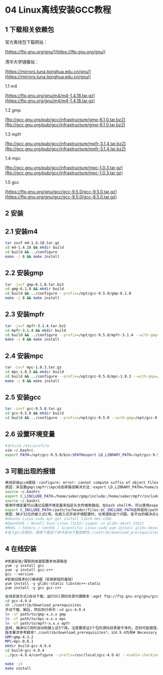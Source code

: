 # 04 Linux离线安装GCC教程
1 下载相关依赖包
---------

官方离线包下载网站：

[https://ftp.gnu.org/gnu/](https://ftp.gnu.org/gnu/)

清华大学镜像站：

[https://mirrors.tuna.tsinghua.edu.cn/gnu/](https://mirrors.tuna.tsinghua.edu.cn/gnu/)

1.1 m4

[https://ftp.gnu.org/gnu/m4/m4-1.4.18.tar.gz](https://ftp.gnu.org/gnu/m4/m4-1.4.18.tar.gz)

1.2 gmp

[ftp://gcc.gnu.org/pub/gcc/infrastructure/gmp-6.1.0.tar.bz2](ftp://gcc.gnu.org/pub/gcc/infrastructure/gmp-6.1.0.tar.bz2)

1.3 mpfr

[ftp://gcc.gnu.org/pub/gcc/infrastructure/mpfr-3.1.4.tar.bz2](ftp://gcc.gnu.org/pub/gcc/infrastructure/mpfr-3.1.4.tar.bz2)

1.4 mpc

[ftp://gcc.gnu.org/pub/gcc/infrastructure/mpc-1.0.3.tar.gz](ftp://gcc.gnu.org/pub/gcc/infrastructure/mpc-1.0.3.tar.gz)

1.5 gcc

[https://ftp.gnu.org/gnu/gcc/gcc-9.5.0/gcc-9.5.0.tar.gz](https://ftp.gnu.org/gnu/gcc/gcc-9.5.0/gcc-9.5.0.tar.gz)

2 安装
----

2.1 安装m4
--------

```bash
tar zxvf m4-1.4.18.tar.gz
cd m4-1.4.18 && mkdir build
cd build && ../configure
make -j 8 && make install
```

2.2 安装gmp
---------

```bash
tar -jxvf gmp-6.1.0.tar.bz2
cd gmp-6.1.0 && mkdir build
cd build && ../configure --prefix=/opt/gcc-9.5.0/gmp-6.1.0
make -j 8 && make install
```

2.3 安装mpfr
----------

```bash
tar -jxvf mpfr-3.1.4.tar.bz2
cd mpfr-3.1.4 && mkdir build
cd build && ../configure --prefix=/opt/gcc-9.5.0/mpfr-3.1.4 --with-gmp=/opt/gcc-9.5.0/gmp-6.1.0
make -j 8 && make install
```

2.4 安装mpc
---------

```bash
tar -zxvf mpc-1.0.3.tar.gz
cd mpc-1.0.3 && mkdir build
cd build && ../configure --prefix=/opt/gcc-9.5.0/mpc-1.0.3 --with-gmp=/opt/gcc-9.5.0/gmp-6.1.0 --with-mpfr=/opt/gcc-9.5.0/mpfr-3.1.4
make -j 8 && make install
```

2.5 安装gcc
---------

```bash
tar -zxvf gcc-9.5.0.tar.gz
cd gcc-9.5.0 && mkdir build
cd build && ../configure --prefix=/opt/gcc-9.5.0 --with-gmp=/opt/gcc-9.5.0/gmp-6.1.0 --with-mpfr=/opt/gcc-9.5.0/mpfr-3.1.4 --with-mpc=/opt/gcc-9.5.0/mpc-1.0.3 --enable-language=c,c++,fortran --disable-multilib#构建32位命令#cd build && ../configure --prefix=/opt/gcc-9.5.0 --with-gmp=/opt/gcc-9.5.0/gmp-6.1.0 --with-mpfr=/opt/gcc-9.5.0/mpfr-3.1.4 --with-mpc=/opt/gcc-9.5.0/mpc-1.0.3 --enable-language=c,c++,fortran --with-multilib-list=m32#或#cd build && ../configure --prefix=/opt/gcc-9.5.0 --with-gmp=/opt/gcc-9.5.0/gmp-6.1.0 --with-mpfr=/opt/gcc-9.5.0/mpfr-3.1.4 --with-mpc=/opt/gcc-9.5.0/mpc-1.0.3 --enable-language=c,c++,fortran --enable-multilibmake -j 8 && make install
```

2.6 设置环境变量
----------

```bash
#永久vim /etc/profile
vim ~/.bashrc
export PATH=/opt/gcc-9.5.0/bin:$PATHexport LD_LIBRARY_PATH=/opt/gcc-9.5.0/lib64:/opt/gcc-9.5.0/gmp-6.1.0/lib:/opt/gcc-9.5.0/mpfr-3.1.4/lib:/opt/gcc-9.5.0/mpc-1.0.3/lib:$LD_LIBRARY_PATHexport C_INCLUDE_PATH=/opt/gcc-9.5.0/gmp-6.1.0/include:/opt/gcc-9.5.0/mpfr-3.1.4/include:/opt/gcc-9.5.0/mpc-1.0.3/include:/opt/gcc-9.5.0/include:$C_INCLUDE_PATHexport CPLUS_INCLUDE_PATH=/opt/gcc-9.5.0/gmp-6.1.0/include:/opt/gcc-9.5.0/mpfr-3.1.4/include:/opt/gcc-9.5.0/mpc-1.0.3/include:/opt/gcc-9.5.0/include:$C_INCLUDE_PATHexport LIBRARY_PATH=/opt/gcc-9.5.0/lib64:/opt/gcc-9.5.0/gmp-6.1.0/lib:/opt/gcc-9.5.0/mpfr-3.1.4/lib:/opt/gcc-9.5.0/mpc-1.0.3/lib:$LIBRARY_PATH
```

3 可能出现的报错
---------

```bash
离线安装gccA报错：configure: error: cannot compute suffix of object files: cannot compile
原因：未设置gmp\\mpfr\\mpc动态库路径解决方法：export LD_LIBRARY_PATH=/home/saber/gmp/lib:/home/saber/mpfr/lib:/home/saber/mpc/lib
source ~/.bashrc
export C_LINCLUDE_PATH=/home/saber/gmp/include:/home/saber/mpfr/include:/home/saber/mpc/include
source ~/.bashrc
使用环境变量可以通过设置环境变量来指定头文件搜索路径。在bash shell中，可以使用export命令来设置环境变量。例如，将头文件搜索路径设置为/path/to/header/files，可以执行以下命令：
export C_INCLUDE_PATH=/path/to/header/files:$C_INCLUDE_PATH这样就将/path/to/header/files目录添加到了头文件搜索路径中。需要注意的是，这种方式只对当前shell会话有效，如果需要永久生效，可以将export命令添加到~/.bashrc文件中。B报错：/usr/include/gnu/stubs.h:7:27: fatal error: gnu/stubs-32.h: No such file or directory
原因：缺少32位的嵌入式C库。在嵌入式开发环境配置时，也常遇到这个问题。各平台的解决办法：#Debian Linux:sudo apt-get install libc6-dev
#Ubuntu Linux:sudo apt-get install libc6-dev-i386
#OpenSUSE / Novell Suse Linux (SLES):zypper in glibc-devel-32bit
#RHEL / Fedora / CentOS / Scientific Linux:sudo yum install glibc-devel.i686
#进入gcc压缩包，使用下面这个命令自动下载依赖包./contrib/download_prerequisites# 更新make版本wget http://ftp.gnu.org/pub/gnu/make/make-4.3.tar.gz
```

4 在线安装
------

```
#快速安装/需联网或者配置本地源路径
yum -y install gcc
yum -y install gcc-c++
gcc --version
#安装旧版本GCC编译器（安装新版的基础）
yum install -y glibc-static libstdc++-static
yum install -y gcc gcc-c++
```

```bash
在线安装方式2自动下载，运行GCC源码目录内置脚本：wget ftp://ftp.gnu.org/gnu/gcc/gcc-4.9.4/gcc-4.9.4.tar.gz
cd gcc-4.9.4
sh ./contrib/download_prerequisites
手动下载、解压，然后执行命令：cd gcc-4.9.4
ln -sf path/to/gmp-x.x.x gmp
ln -sf path/to/mpc-x.x.x mpc
ln -sf path/to/mpfr-x.x.x mpfr
这样，编译GCC同时自动构建上述3个库。注意要保证3个包的源码目录是干净的，否则可能报错，必要时可执行make distclean
版本要求参考脚本*./contrib/download_prerequisites*，以4.9.4为例# Necessary to build GCC.MPFR=mpfr-2.4.2
GMP=gmp-4.3.2
MPC=mpc-0.8.1
mkdir build-gcc-4.9.4
cd build-gcc-4.9.4
../gcc-4.9.4/configure --prefix=/usr/local/gcc-4.9.4/ --enable-checking=release --enable-languages=c,c++ --disable-multilib

make -j4
make install
```